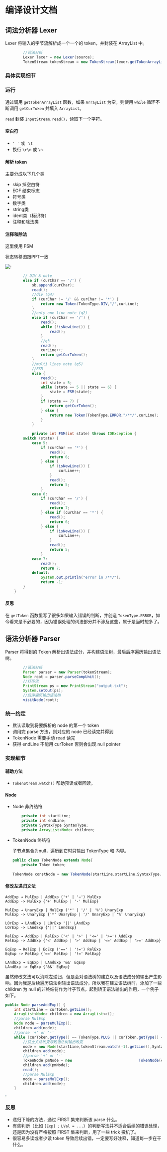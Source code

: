 # 编译设计文档

## 词法分析器 Lexer

Lexer 将输入的字节流解析成一个一个的 token，并封装在 ArrayList 中。

```java
		//词法分析
		Lexer lexer = new Lexer(source);
		TokenStream tokenStream = new TokenStream(lexer.getTokenArrayList());
```

### 具体实现细节

### 运行

通过调用 `getTokenArrayList` 函数，如果 `ArrayList` 为空，则使用 `while` 循环不断调用 `getCurToken` 并填入 `ArrayList`。

`read` 封装 `InputStream.read()`，读取下一个字符。

#### 空白符

- `' '` 或 ` \t` 
- 换行 `\r\n` 或 `\n`

#### 解析 token

主要分成以下几个类

- skip 掉空白符
- EOF 结束标志
- 符号类
- 数字类
- string类
- ident类（标识符）
- 注释和除法类

#### 注释和除法

这里使用 FSM

状态转移图跟PPT一致

 ![·](F:\Complie\FSM.png)

```Java
        // DIV & note
        else if (curChar == '/') {
            sb.append(curChar);
            read();
            //div (q4)
            if (curChar != '/' && curChar != '*') {
                return new Token(TokenType.DIV,"/",curLine);
            }
            //only one line note (q2)
            else if (curChar == '/') {
                read();
                while (!isNewLine()) {
                    read();
                }
                //q3
                read();
                curLine++;
                return getCurToken();
            }
            //multi lines note (q5)
            //FSM
            else {
                read();
                int state = 5;
                while (state == 5 || state == 6) {
                    state = FSM(state);
                }
                if (state == 7) {
                    return getCurToken();
                } else {
                    return new Token(TokenType.ERROR,"/**/",curLine);
                }
            }
            
            private int FSM(int state) throws IOException {
        switch (state) {
            case 5:
                if (curChar == '*') {
                    read();
                    return 6;
                } else {
                    if (isNewLine()) {
                        curLine++;
                    }
                    read();
                    return 5;
                }
            case 6:
                if (curChar == '/') {
                    read();
                    return 7;
                } else if (curChar == '*') {
                    read();
                    return 6;
                } else {
                    if (isNewLine()) {
                        curLine++;
                    }
                    read();
                    return 5;
                }
            case 7:
                read();
                return 7;
            default:
                System.out.println("error in /**/");
                return -1;
        }
    }
```



#### 反思

在 `getToken` 函数里写了很多如果输入错误的判断，并创造 `TokenType.ERROR`，如今看来是不必要的，因为错误处理的词法部分并不涉及这些，属于是当时想多了。

## 语法分析器 Parser

Parser 将得到的 Token 解析出语法成分，并构建语法树，最后后序遍历输出语法树。

```java
		//语法分析
        Parser parser = new Parser(tokenStream);
        Node root = parser.parseCompUnit();
        //打印流
        PrintStream ps = new PrintStream("output.txt");
        System.setOut(ps);
        //后序遍历输出语法树
        visitNode(root);
```

### 统一约定

- 默认读取到将要解析的 node 的第一个 token
- 调用完 parse 方法，则对应的 node 已经读完并得到
- TokenNode 需要手动 read 读完
- 获得 endLine 不能用 curToken 否则会出现 null pointer

### 实现细节

#### 辅助方法

- `TokenStream.watch()` 帮助预读或者回读。

#### Node

- Node 非终结符

  ```java
      private int startLine;
      private int endLine;
      private SyntaxType SyntaxType;
      private ArrayList<Node> children;
  ```

- TokenNode 终结符

  子节点集合为null，遍历到它时只输出 TokenType 和 内容。

  ```java
  public class TokenNode extends Node{
      private Token token;
      
  TokenNode constNode = new TokenNode(startLine,startLine,SyntaxType.TOKEN,null,curToken);
  ```

  

#### 修改左递归文法

```
AddExp → MulExp | AddExp ('+' | '−') MulExp
AddExp -> MulExp {'+' MulExp | '-' MulExp}

MulExp → UnaryExp | MulExp ('*' | '/' | '%') UnaryExp
MulExp -> UnaryExp {'*' UnaryExp | '/' UnaryExp | '%' UnaryExp}

LOrExp → LAndExp | LOrExp '||' LAndExp
LOrExp -> LAndExp {'||' LAndExp}

RelExp → AddExp | RelExp ('<' | '>' | '<=' | '>=') AddExp
RelExp -> AddExp {'<' AddExp | '>' AddExp | '<=' AddExp | '>=' AddExp}

EqExp → RelExp | EqExp ('==' | '!=') RelExp
EqExp -> RelExp {'==' RelExp | '!=' RelExp}

LAndExp → EqExp | LAndExp '&&' EqExp
LAndExp -> EqExp {'&&' EqExp}
```

虽然修改文法可以消除左递归，但是会对语法树的建立以及语法成分的输出产生影响。因为我是后续遍历语法树输出语法成分，所以我在建立语法树时，添加了一些 children 为 null 的非终结符作为叶子节点，起到矫正语法输出的作用，一个例子如下。

```java
public Node parseAddExp() {
    int startLine = curToken.getLine();
    ArrayList<Node> children = new ArrayList<>();
    //parse MulExp
    Node node = parseMulExp();
    children.add(node);
    //parse '+' or '-'
    while (curToken.getType() == TokenType.PLUS || curToken.getType() == TokenType.MINU) {
        //防止文法改变导致语法树输出改变
        node = new Node(startLine,tokenStream.watch(-1).getLine(),SyntaxType.ADD_EXP,null);
        children.add(node);
        //parse '+' or '-'
        TokenNode pmNode = new                   			TokenNode(curToken.getLine(),curToken.getLine(),SyntaxType.TOKEN,null,curToken);
        children.add(pmNode);
        read();
        //parse MulExp
        node = parseMulExp();
        children.add(node);
    }
```

<img src="F:\Complie\AST.jpg" style="zoom:25%;" />

### 反思

- 递归下降的方法，通过 FIRST 集来判断该 parse 什么。
- 有些判断（比如 `[Exp] ;` `LVal = ...`）的判断写法并不适合后续的错误处理，还是因为没有严格按照 FIRST 集来判断，用了一些 trick 投机了。
- 很容易多读或者少读 token 导致后续出错，一定要写好注释，知道每一步在干什么。